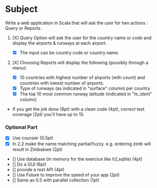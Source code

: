 # Subject

Write a web application in Scala that will ask the user for two actions : Query or Reports.

1.  [X] Query Option will ask the user for the country name or code and display the airports & runways at each airport.
    - [X] The input can be country code or country name.

2. [X] Choosing Reports will display the following (possibly through a menu):

    - [X] 10 countries with highest number of airports (with count) and countries  with lowest number of airports.
    - [X] Type of runways (as indicated in "surface" column) per country
    - [X] The top 10 most common runway latitude (indicated in "le_ident" column)
​
- If you get the job done (9pt) with a clean code (4pt), correct test coverage (2pt) you'll have up to 15.

### Optional Part
   - [X]  Use coursier (0.5pt)
   - [X]  In 2.2 make the name matching partial/fuzzy. e.g. entering zimb will result in Zimbabwe (2pt)
   - []  Use database (in memory for the exercice like h2,sqlite) (4pt)
   - []  Do a GUI (6pt)
   - []  provide a rest API (4pt)
   - []  Use Future to improve the speed of your app (2pt)
   - []  Same as 0.5 with parallel collection (1pt)
    
